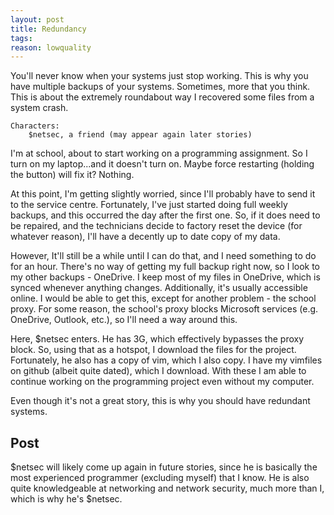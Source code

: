 ```yaml
---
layout: post
title: Redundancy
tags:
reason: lowquality
---
```


You'll never know when your systems just stop working. This is why you have
multiple backups of your systems. Sometimes, more that you think. This is about
the extremely roundabout way I recovered some files from a system crash.

<!--more-->

``` raw
Characters:
	$netsec, a friend (may appear again later stories)
```

I'm at school, about to start working on a programming assignment. So I turn on
my laptop...and it doesn't turn on. Maybe force restarting (holding the button)
will fix it? Nothing.

At this point, I'm getting slightly worried, since I'll probably have to send it
to the service centre. Fortunately, I've just started doing full weekly backups,
and this occurred the day after the first one. So, if it does need to be
repaired, and the technicians decide to factory reset the device (for whatever
reason), I'll have a decently up to date copy of my data.

However, It'll still be a while until I can do that, and I need something to do
for an hour. There's no way of getting my full backup right now, so I look to my
other backups - OneDrive. I keep most of my files in OneDrive, which is synced
whenever anything changes. Additionally, it's usually accessible online. I would
be able to get this, except for another problem - the school proxy. For some
reason, the school's proxy blocks Microsoft services (e.g. OneDrive, Outlook,
etc.), so I'll need a way around this.

Here, $netsec enters. He has 3G, which effectively bypasses the proxy block. So,
using that as a hotspot, I download the files for the project. Fortunately, he
also has a copy of vim, which I also copy. I have my vimfiles on github (albeit
quite dated), which I download. With these I am able to continue working on the
programming project even without my computer.

Even though it's not a great story, this is why you should have redundant systems.

## Post

$netsec will likely come up again in future stories, since he is basically the
most experienced programmer (excluding myself) that I know. He is also quite
knowledgeable at networking and network security, much more than I, which is why
he's $netsec.
